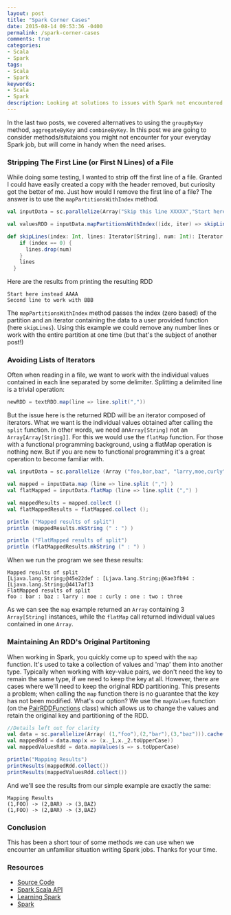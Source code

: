 ```yaml
---
layout: post
title: "Spark Corner Cases"
date: 2015-08-14 09:53:36 -0400
permalink: /spark-corner-cases
comments: true
categories: 
- Scala
- Spark
tags: 
- Scala
- Spark
keywords: 
- Scala
- Spark
description: Looking at solutions to issues with Spark not encountered on a daily basis.
---
```

In the last two posts, we covered alternatives to using the `groupByKey` method, `aggregateByKey` and `combineByKey`.  In this post we are going to consider methods/situtaions you might not encounter for your everyday Spark job, but will come in handy when the need arises.

### Stripping The First Line (or First N Lines) of a File
While doing some testing, I wanted to strip off the first line of a file.  Granted I could have easily created a copy with the header removed, but curiosity got the better of me.  Just how would I remove the first line of a file?  The answer is to use the `mapPartitionsWithIndex` method.
<!-- more -->
```scala
val inputData = sc.parallelize(Array("Skip this line XXXXX","Start here instead AAAA","Second line to work with BBB"))

val valuesRDD = inputData.mapPartitionsWithIndex((idx, iter) => skipLines(idx, iter, numLinesToSkip))

def skipLines(index: Int, lines: Iterator[String], num: Int): Iterator[String] = {
    if (index == 0) {
      lines.drop(num)
    }
    lines
  } 
``` 
Here are the results from printing the resulting RDD
```text
Start here instead AAAA
Second line to work with BBB
```
The `mapPartitionsWithIndex` method passes the index (zero based) of the partition and an iterator containing the data to a user provided function (here `skipLines`).  Using this example we could remove any number lines or work with the entire partition at one time (but that's the subject of another post!)

### Avoiding Lists of Iterators
Often when reading in a file, we want to work with the individual values contained in each line separated by some delimiter.  Splitting a delimited line is a trivial operation:
```scala
newRDD = textRDD.map(line => line.split(","))
```
But the issue here is the returned RDD will be an iterator composed of iterators.  What we want is the individual values obtained after calling the `split` function. In other words, we need an`Array[String]` not an `Array[Array[String]]`.  For this we would use the `flatMap` function.  For those with a functional programming background, using a flatMap operation is nothing new. But if you are new to functional programming it's a great operation to become familiar with.
```scala
val inputData = sc.parallelize (Array ("foo,bar,baz", "larry,moe,curly", "one,two,three") ).cache ()

val mapped = inputData.map (line => line.split (",") )
val flatMapped = inputData.flatMap (line => line.split (",") )

val mappedResults = mapped.collect ()
val flatMappedResults = flatMapped.collect ();

println ("Mapped results of split")
println (mappedResults.mkString (" : ") )

println ("FlatMapped results of split")
println (flatMappedResults.mkString (" : ") )
```
When we run the program we see these results:
```text
Mapped results of split
[Ljava.lang.String;@45e22def : [Ljava.lang.String;@6ae3fb94 : [Ljava.lang.String;@4417af13
FlatMapped results of split
foo : bar : baz : larry : moe : curly : one : two : three
```
As we can see the `map` example returned an `Array` containing 3 `Array[String]` instances, while the `flatMap` call returned individual values contained in one `Array`.

### Maintaining An RDD's Original Partitoning
When working in Spark, you quickly come up to speed with the `map` function.  It's used to take a collection of values and 'map' them into another type.  Typically when working with key-value pairs, we don't need the key to remain the same type, if we need to keep the key at all.  However, there are cases where we'll need to keep the original RDD partitioning.  This presents a problem; when calling the `map` function there is no guarantee that the key has not been modified.  What's our option? We use the `mapValues` function (on the [PairRDDFunctions](http://spark.apache.org/docs/latest/api/scala/index.html#org.apache.spark.rdd.PairRDDFunctions) class) which allows us to change the values and retain the original key and partitioning of the RDD.
```scala
//Details left out for clarity
val data = sc.parallelize(Array( (1,"foo"),(2,"bar"),(3,"baz"))).cache()
val mappedRdd = data.map(x => (x._1,x._2.toUpperCase))
val mappedValuesRdd = data.mapValues(s => s.toUpperCase)

println("Mapping Results")
printResults(mappedRdd.collect())
printResults(mappedValuesRdd.collect())
```
And we'll see the results from our simple example are exactly the same:
```text
Mapping Results
(1,FOO) -> (2,BAR) -> (3,BAZ)
(1,FOO) -> (2,BAR) -> (3,BAZ)
```
### Conclusion
This has been a short tour of some methods we can use when we encounter an unfamiliar situation writing Spark jobs.  Thanks for your time.

### Resources
*   [Source Code](https://github.com/bbejeck/spark-experiments)
*   [Spark Scala API](http://spark.apache.org/docs/latest/api/scala/index.html#package)
*   [Learning Spark](http://shop.oreilly.com/product/0636920028512.do)
*   [Spark](http://spark.apache.org/docs/latest/index.html)

    